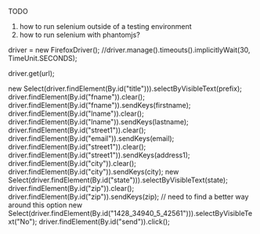 TODO

1. how to run selenium outside of a testing environment
2. how to run selenium with phantomjs?


driver = new FirefoxDriver();
//driver.manage().timeouts().implicitlyWait(30, TimeUnit.SECONDS);

driver.get(url);


new Select(driver.findElement(By.id("title"))).selectByVisibleText(prefix);
driver.findElement(By.id("fname")).clear();
driver.findElement(By.id("fname")).sendKeys(firstname);    
driver.findElement(By.id("lname")).clear();
driver.findElement(By.id("lname")).sendKeys(lastname);
driver.findElement(By.id("street1")).clear();
driver.findElement(By.id("email")).sendKeys(email);
driver.findElement(By.id("street1")).clear();
driver.findElement(By.id("street1")).sendKeys(address1);
driver.findElement(By.id("city")).clear();
driver.findElement(By.id("city")).sendKeys(city);
new Select(driver.findElement(By.id("state"))).selectByVisibleText(state);    
driver.findElement(By.id("zip")).clear();
driver.findElement(By.id("zip")).sendKeys(zip); 
// need to find a better way around this option
new Select(driver.findElement(By.id("1428_34940_5_42561"))).selectByVisibleText("No");
driver.findElement(By.id("send")).click(); 